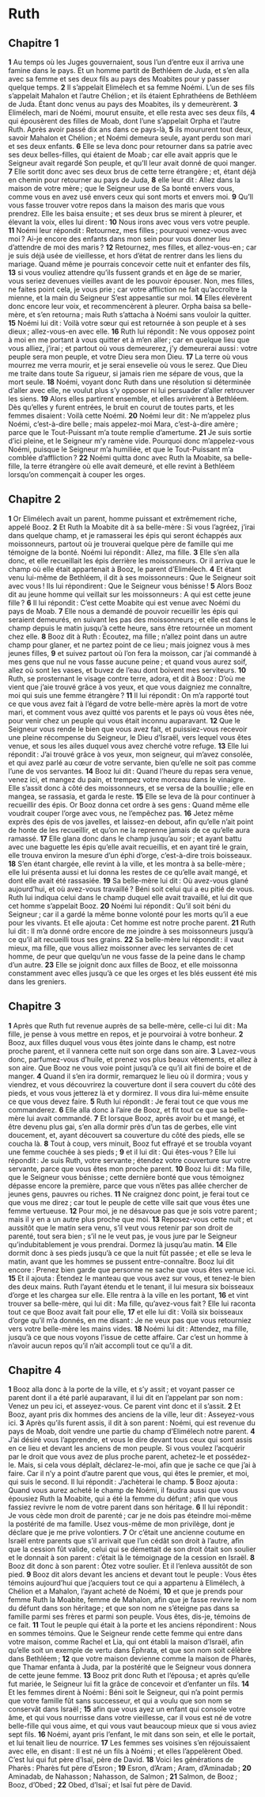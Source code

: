 # Ruth

## Chapitre 1

**1** Au temps où les Juges gouvernaient, sous l’un d’entre eux il arriva une famine dans le pays. Et un homme partit de Bethléem de Juda, et s’en alla avec sa femme et ses deux fils au pays des Moabites pour y passer quelque temps.
**2** Il s’appelait Elimélech et sa femme Noémi. L’un de ses fils s’appelait Mahalon et l’autre Chélion ; et ils étaient Ephrathéens de Bethléem de Juda. Étant donc venus au pays des Moabites, ils y demeurèrent.
**3** Elimélech, mari de Noémi, mourut ensuite, et elle resta avec ses deux fils,
**4** qui épousèrent des filles de Moab, dont l’une s’appelait Orpha et l’autre Ruth. Après avoir passé dix ans dans ce pays-là,
**5** ils moururent tout deux, savoir Mahalon et Chélion ; et Noémi demeura seule, ayant perdu son mari et ses deux enfants.
**6** Elle se leva donc pour retourner dans sa patrie avec ses deux belles-filles, qui étaient de Moab ; car elle avait appris que le Seigneur avait regardé Son peuple, et qu’Il leur avait donné de quoi manger.
**7** Elle sortit donc avec ses deux brus de cette terre étrangère ; et, étant déjà en chemin pour retourner au pays de Juda,
**8** elle leur dit : Allez dans la maison de votre mère ; que le Seigneur use de Sa bonté envers vous, comme vous en avez usé envers ceux qui sont morts et envers moi.
**9** Qu’Il vous fasse trouver votre repos dans la maison des maris que vous prendrez. Elle les baisa ensuite ; et ses deux brus se mirent à pleurer, et élevant la voix, elles lui dirent :
**10** Nous irons avec vous vers votre peuple.
**11** Noémi leur répondit : Retournez, mes filles ; pourquoi venez-vous avec moi ? Ai-je encore des enfants dans mon sein pour vous donner lieu d’attendre de moi des maris ?
**12** Retournez, mes filles, et allez-vous-en ; car je suis déjà usée de vieillesse, et hors d’état de rentrer dans les liens du mariage. Quand même je pourrais concevoir cette nuit et enfanter des fils,
**13** si vous vouliez attendre qu’ils fussent grands et en âge de se marier, vous seriez devenues vieilles avant de les pouvoir épouser. Non, mes filles, ne faites point cela, je vous prie ; car votre affliction ne fait qu’accroître la mienne, et la main du Seigneur S’est appesantie sur moi.
**14** Elles élevèrent donc encore leur voix, et recommencèrent à pleurer. Orpha baisa sa belle-mère, et s’en retourna ; mais Ruth s’attacha à Noémi sans vouloir la quitter.
**15** Noémi lui dit : Voilà votre sœur qui est retournée à son peuple et à ses dieux ; allez-vous-en avec elle.
**16** Ruth lui répondit : Ne vous opposez point à moi en me portant à vous quitter et à m’en aller ; car en quelque lieu que vous alliez, j’irai ; et partout où vous demeurerez, j’y demeurerai aussi : votre peuple sera mon peuple, et votre Dieu sera mon Dieu.
**17** La terre où vous mourrez me verra mourir, et je serai ensevelie où vous le serez. Que Dieu me traite dans toute Sa rigueur, si jamais rien me sépare de vous, que la mort seule.
**18** Noémi, voyant donc Ruth dans une résolution si déterminée d’aller avec elle, ne voulut plus s’y opposer ni lui persuader d’aller retrouver les siens.
**19** Alors elles partirent ensemble, et elles arrivèrent à Bethléem. Dès qu’elles y furent entrées, le bruit en courut de toutes parts, et les femmes disaient : Voilà cette Noémi.
**20** Noémi leur dit : Ne m’appelez plus Noémi, c’est-à-dire belle ; mais appelez-moi Mara, c’est-à-dire amère ; parce que le Tout-Puissant m’a toute remplie d’amertume.
**21** Je suis sortie d’ici pleine, et le Seigneur m’y ramène vide. Pourquoi donc m’appelez-vous Noémi, puisque le Seigneur m’a humiliée, et que le Tout-Puissant m’a comblée d’affliction ?
**22** Noémi quitta donc avec Ruth la Moabite, sa belle-fille, la terre étrangère où elle avait demeuré, et elle revint à Bethléem lorsqu’on commençait à couper les orges.

## Chapitre 2

**1** Or Elimélech avait un parent, homme puissant et extrêmement riche, appelé Booz.
**2** Et Ruth la Moabite dit à sa belle-mère : Si vous l’agréez, j’irai dans quelque champ, et je ramasserai les épis qui seront échappés aux moissonneurs, partout où je trouverai quelque père de famille qui me témoigne de la bonté. Noémi lui répondit : Allez, ma fille.
**3** Elle s’en alla donc, et elle recueillait les épis derrière les moissonneurs. Or il arriva que le champ où elle était appartenait à Booz, le parent d’Elimélech.
**4** Et étant venu lui-même de Bethléem, il dit à ses moissonneurs : Que le Seigneur soit avec vous ! Ils lui répondirent : Que le Seigneur vous bénisse !
**5** Alors Booz dit au jeune homme qui veillait sur les moissonneurs : A qui est cette jeune fille ?
**6** Il lui répondit : C’est cette Moabite qui est venue avec Noémi du pays de Moab.
**7** Elle nous a demandé de pouvoir recueillir les épis qui seraient demeurés, en suivant les pas des moissonneurs ; et elle est dans le champ depuis le matin jusqu’à cette heure, sans être retournée un moment chez elle.
**8** Booz dit à Ruth : Écoutez, ma fille ; n’allez point dans un autre champ pour glaner, et ne partez point de ce lieu ; mais joignez vous à mes jeunes filles,
**9** et suivez partout où l’on fera la moisson, car j’ai commandé à mes gens que nul ne vous fasse aucune peine ; et quand vous aurez soif, allez où sont les vases, et buvez de l’eau dont boivent mes serviteurs.
**10** Ruth, se prosternant le visage contre terre, adora, et dit à Booz : D’où me vient que j’aie trouvé grâce à vos yeux, et que vous daigniez me connaître, moi qui suis une femme étrangère ?
**11** Il lui répondit : On m’a rapporté tout ce que vous avez fait à l’égard de votre belle-mère après la mort de votre mari, et comment vous avez quitté vos parents et le pays où vous êtes née, pour venir chez un peuple qui vous était inconnu auparavant.
**12** Que le Seigneur vous rende le bien que vous avez fait, et puissiez-vous recevoir une pleine récompense du Seigneur, le Dieu d’Israël, vers lequel vous êtes venue, et sous les ailes duquel vous avez cherché votre refuge.
**13** Elle lui répondit : J’ai trouvé grâce à vos yeux, mon seigneur, qui m’avez consolée, et qui avez parlé au cœur de votre servante, bien qu’elle ne soit pas comme l’une de vos servantes.
**14** Booz lui dit : Quand l’heure du repas sera venue, venez ici, et mangez du pain, et trempez votre morceau dans le vinaigre. Elle s’assit donc à côté des moissonneurs, et se versa de la bouillie ; elle en mangea, se rassasia, et garda le reste.
**15** Elle se leva de là pour continuer à recueillir des épis. Or Booz donna cet ordre à ses gens : Quand même elle voudrait couper l’orge avec vous, ne l’empêchez pas.
**16** Jetez même exprès des épis de vos javelles, et laissez-en debout, afin qu’elle n’ait point de honte de les recueillir, et qu’on ne la reprenne jamais de ce qu’elle aura ramassé.
**17** Elle glana donc dans le champ jusqu’au soir ; et ayant battu avec une baguette les épis qu’elle avait recueillis, et en ayant tiré le grain, elle trouva environ la mesure d’un éphi d’orge, c’est-à-dire trois boisseaux.
**18** S’en étant chargée, elle revint à la ville, et les montra à sa belle-mère ; elle lui présenta aussi et lui donna les restes de ce qu’elle avait mangé, et dont elle avait été rassasiée.
**19** Sa belle-mère lui dit : Où avez-vous glané aujourd’hui, et où avez-vous travaillé ? Béni soit celui qui a eu pitié de vous. Ruth lui indiqua celui dans le champ duquel elle avait travaillé, et lui dit que cet homme s’appelait Booz.
**20** Noémi lui répondit : Qu’il soit béni du Seigneur ; car il a gardé la même bonne volonté pour les morts qu’il a eue pour les vivants. Et elle ajouta : Cet homme est notre proche parent.
**21** Ruth lui dit : Il m’a donné ordre encore de me joindre à ses moissonneurs jusqu’à ce qu’il ait recueilli tous ses grains.
**22** Sa belle-mère lui répondit : il vaut mieux, ma fille, que vous alliez moissonner avec les servantes de cet homme, de peur que quelqu’un ne vous fasse de la peine dans le champ d’un autre.
**23** Elle se joignit donc aux filles de Booz, et elle moissonna constamment avec elles jusqu’à ce que les orges et les blés eussent été mis dans les greniers.

## Chapitre 3

**1** Après que Ruth fut revenue auprès de sa belle-mère, celle-ci lui dit : Ma fille, je pense à vous mettre en repos, et je pourvoirai à votre bonheur.
**2** Booz, aux filles duquel vous vous êtes jointe dans le champ, est notre proche parent, et il vannera cette nuit son orge dans son aire.
**3** Lavez-vous donc, parfumez-vous d’huile, et prenez vos plus beaux vêtements, et allez à son aire. Que Booz ne vous voie point jusqu’à ce qu’il ait fini de boire et de manger.
**4** Quand il s’en ira dormir, remarquez le lieu où il dormira ; vous y viendrez, et vous découvrirez la couverture dont il sera couvert du côté des pieds, et vous vous jetterez là et y dormirez. Il vous dira lui-même ensuite ce que vous devez faire.
**5** Ruth lui répondit : Je ferai tout ce que vous me commanderez.
**6** Elle alla donc à l’aire de Booz, et fit tout ce que sa belle-mère lui avait commandé.
**7** Et lorsque Booz, après avoir bu et mangé, et être devenu plus gai, s’en alla dormir près d’un tas de gerbes, elle vint doucement, et, ayant découvert sa couverture du côté des pieds, elle se coucha là.
**8** Tout à coup, vers minuit, Booz fut effrayé et se troubla voyant une femme couchée à ses pieds ;
**9** et il lui dit : Qui êtes-vous ? Elle lui répondit : Je suis Ruth, votre servante ; étendez votre couverture sur votre servante, parce que vous êtes mon proche parent.
**10** Booz lui dit : Ma fille, que le Seigneur vous bénisse ; cette dernière bonté que vous témoignez dépasse encore la première, parce que vous n’êtes pas allée chercher de jeunes gens, pauvres ou riches.
**11** Ne craignez donc point, je ferai tout ce que vous me direz ; car tout le peuple de cette ville sait que vous êtes une femme vertueuse.
**12** Pour moi, je ne désavoue pas que je sois votre parent ; mais il y en a un autre plus proche que moi.
**13** Reposez-vous cette nuit ; et aussitôt que le matin sera venu, s’il veut vous retenir par son droit de parenté, tout sera bien ; s’il ne le veut pas, je vous jure par le Seigneur qu’indubitablement je vous prendrai. Dormez là jusqu’au matin.
**14** Elle dormit donc à ses pieds jusqu’à ce que la nuit fût passée ; et elle se leva le matin, avant que les hommes se pussent entre-connaître. Booz lui dit encore : Prenez bien garde que personne ne sache que vous êtes venue ici.
**15** Et il ajouta : Étendez le manteau que vous avez sur vous, et tenez-le bien des deux mains. Ruth l’ayant étendu et le tenant, il lui mesura six boisseaux d’orge et les chargea sur elle. Elle rentra à la ville en les portant,
**16** et vint trouver sa belle-mère, qui lui dit : Ma fille, qu’avez-vous fait ? Elle lui raconta tout ce que Booz avait fait pour elle,
**17** et elle lui dit : Voilà six boisseaux d’orge qu’il m’a donnés, en me disant : Je ne veux pas que vous retourniez vers votre belle-mère les mains vides.
**18** Noémi lui dit : Attendez, ma fille, jusqu’à ce que nous voyons l’issue de cette affaire. Car c’est un homme à n’avoir aucun repos qu’il n’ait accompli tout ce qu’il a dit.

## Chapitre 4

**1** Booz alla donc à la porte de la ville, et s’y assit ; et voyant passer ce parent dont il a été parlé auparavant, il lui dit en l’appelant par son nom : Venez un peu ici, et asseyez-vous. Ce parent vint donc et il s’assit.
**2** Et Booz, ayant pris dix hommes des anciens de la ville, leur dit : Asseyez-vous ici.
**3** Après qu’ils furent assis, il dit à son parent : Noémi, qui est revenue du pays de Moab, doit vendre une partie du champ d’Elimélech notre parent.
**4** J’ai désiré vous l’apprendre, et vous le dire devant tous ceux qui sont assis en ce lieu et devant les anciens de mon peuple. Si vous voulez l’acquérir par le droit que vous avez de plus proche parent, achetez-le et possédez-le. Mais, si cela vous déplaît, déclarez-le-moi, afin que je sache ce que j’ai à faire. Car il n’y a point d’autre parent que vous, qui êtes le premier, et moi, qui suis le second. Il lui répondit : J’achèterai le champ.
**5** Booz ajouta : Quand vous aurez acheté le champ de Noémi, il faudra aussi que vous épousiez Ruth la Moabite, qui a été la femme du défunt ; afin que vous fassiez revivre le nom de votre parent dans son héritage.
**6** Il lui répondit : Je vous cède mon droit de parenté ; car je ne dois pas éteindre moi-même la postérité de ma famille. Usez vous-même de mon privilège, dont je déclare que je me prive volontiers.
**7** Or c’était une ancienne coutume en Israël entre parents que s’il arrivait que l’un cédât son droit à l’autre, afin que la cession fût valide, celui qui se démettait de son droit ôtait son soulier et le donnait à son parent : c’était là le témoignage de la cession en Israël.
**8** Booz dit donc à son parent : Ôtez votre soulier. Et il l’enleva aussitôt de son pied.
**9** Booz dit alors devant les anciens et devant tout le peuple : Vous êtes témoins aujourd’hui que j’acquiers tout ce qui a appartenu à Elimélech, à Chélion et a Mahalon, l’ayant acheté de Noémi,
**10** et que je prends pour femme Ruth la Moabite, femme de Mahalon, afin que je fasse revivre le nom du défunt dans son héritage ; et que son nom ne s’éteigne pas dans sa famille parmi ses frères et parmi son peuple. Vous êtes, dis-je, témoins de ce fait.
**11** Tout le peuple qui était à la porte et les anciens répondirent : Nous en sommes témoins. Que le Seigneur rende cette femme qui entre dans votre maison, comme Rachel et Lia, qui ont établi la maison d’Israël, afin qu’elle soit un exemple de vertu dans Éphrata, et que son nom soit célèbre dans Bethléem ;
**12** que votre maison devienne comme la maison de Pharès, que Thamar enfanta à Juda, par la postérité que le Seigneur vous donnera de cette jeune femme.
**13** Booz prit donc Ruth et l’épousa ; et après qu’elle fut mariée, le Seigneur lui fit la grâce de concevoir et d’enfanter un fils.
**14** Et les femmes dirent à Noémi : Béni soit le Seigneur, qui n’a point permis que votre famille fût sans successeur, et qui a voulu que son nom se conservât dans Israël ;
**15** afin que vous ayez un enfant qui console votre âme, et qui vous nourrisse dans votre vieillesse, car il vous est né de votre belle-fille qui vous aime, et qui vous vaut beaucoup mieux que si vous aviez sept fils.
**16** Noémi, ayant pris l’enfant, le mit dans son sein, et elle le portait, et lui tenait lieu de nourrice.
**17** Les femmes ses voisines s’en réjouissaient avec elle, en disant : Il est né un fils à Noémi ; et elles l’appelèrent Obed. C’est lui qui fut père d’Isaï, père de David.
**18** Voici les générations de Pharès : Pharès fut père d’Esron ;
**19** Esron, d’Aram ; Aram, d’Aminadab ;
**20** Aminadab, de Nahasson ; Nahasson, de Salmon ;
**21** Salmon, de Booz ; Booz, d’Obed ;
**22** Obed, d’Isaï ; et Isaï fut père de David.

